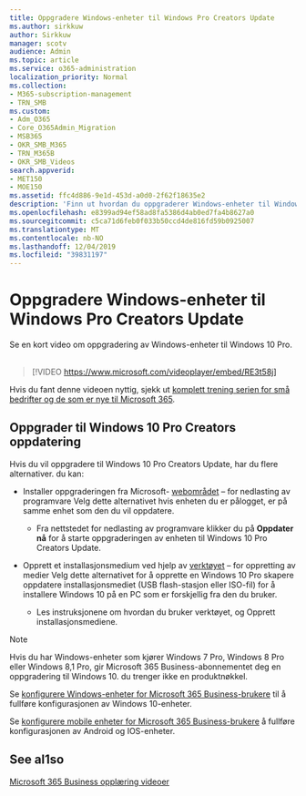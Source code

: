 ```yaml
---
title: Oppgradere Windows-enheter til Windows Pro Creators Update
ms.author: sirkkuw
author: Sirkkuw
manager: scotv
audience: Admin
ms.topic: article
ms.service: o365-administration
localization_priority: Normal
ms.collection:
- M365-subscription-management
- TRN_SMB
ms.custom:
- Adm_O365
- Core_O365Admin_Migration
- MSB365
- OKR_SMB_M365
- TRN_M365B
- OKR_SMB_Videos
search.appverid:
- MET150
- MOE150
ms.assetid: ffc4d886-9e1d-453d-a0d0-2f62f18635e2
description: 'Finn ut hvordan du oppgraderer Windows-enheter til Windows 10 Pro Creators Update. '
ms.openlocfilehash: e8399ad94ef58ad8fa5386d4ab0ed7fa4b8627a0
ms.sourcegitcommit: c5ca71d6feb0f033b50ccd4de816fd59b0925007
ms.translationtype: MT
ms.contentlocale: nb-NO
ms.lasthandoff: 12/04/2019
ms.locfileid: "39831197"
---
```

# <a name="upgrade-windows-devices-to-windows-pro-creators-update"></a>Oppgradere Windows-enheter til Windows Pro Creators Update

Se en kort video om oppgradering av Windows-enheter til Windows 10 Pro.<br><br>

> [!VIDEO https://www.microsoft.com/videoplayer/embed/RE3t58j] 

Hvis du fant denne videoen nyttig, sjekk ut [komplett trening serien for små bedrifter og de som er nye til Microsoft 365](https://support.office.com/article/6ab4bbcd-79cf-4000-a0bd-d42ce4d12816).

## <a name="upgrade-to-windows-10-pro-creators-update"></a>Oppgrader til Windows 10 Pro Creators oppdatering
  
Hvis du vil oppgradere til Windows 10 Pro Creators Update, har du flere alternativer. du kan:
    
- Installer oppgraderingen fra Microsoft- [webområdet](https://go.microsoft.com/fwlink/?LinkID=836951 ) &ndash; for nedlasting av programvare Velg dette alternativet hvis enheten du er pålogget, er på samme enhet som den du vil oppdatere. 

    - Fra nettstedet for nedlasting av programvare klikker du på **Oppdater nå** for å starte oppgraderingen av enheten til Windows 10 Pro Creators Update. 
    
- Opprett et installasjonsmedium ved hjelp av [verktøyet](https://go.microsoft.com/fwlink/?LinkID=836960) &ndash; for oppretting av medier Velg dette alternativet for å opprette en Windows 10 Pro skapere oppdatere installasjonsmediet (USB flash-stasjon eller ISO-fil) for å installere Windows 10 på en PC som er forskjellig fra den du bruker.

    - Les instruksjonene om hvordan du bruker verktøyet, og Opprett installasjonsmediene. 

> [!NOTE]
> Hvis du har Windows-enheter som kjører Windows 7 Pro, Windows 8 Pro eller Windows 8,1 Pro, gir Microsoft 365 Business-abonnementet deg en oppgradering til Windows 10. du trenger ikke en produktnøkkel.
    
Se [konfigurere Windows-enheter for Microsoft 365 Business-brukere](set-up-windows-devices.md) til å fullføre konfigurasjonen av Windows 10-enheter. 
  
Se [konfigurere mobile enheter for Microsoft 365 Business-brukere](set-up-mobile-devices.md) å fullføre konfigurasjonen av Android og IOS-enheter. 
  
## <a name="see-also"></a>See al1so

[Microsoft 365 Business opplæring videoer](https://support.office.com/article/6ab4bbcd-79cf-4000-a0bd-d42ce4d12816)
